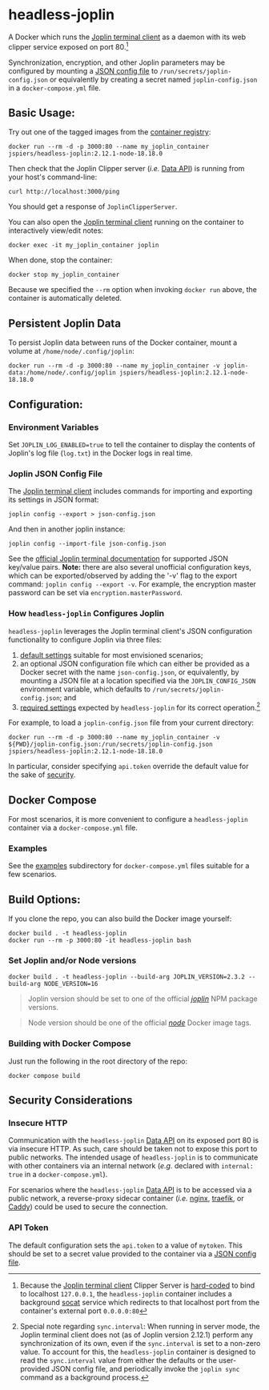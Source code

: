 # headless-joplin

A Docker which runs the [Joplin terminal client] as a daemon with its web clipper service exposed on port 80.[^1]

[^1]: Because the [Joplin terminal client] Clipper Server is [hard-coded](https://github.com/laurent22/joplin/blob/3a8aea1aa43d16d863aa0ecd6603570a429c625a/packages/lib/ClipperServer.js#L214) to bind to localhost `127.0.0.1`, the `headless-joplin` container includes a background [socat] service which redirects to that localhost port from the container's external port `0.0.0.0:80`

Synchronization, encryption, and other Joplin parameters may be configured by mounting a [JSON config file] to `/run/secrets/joplin-config.json` or equivalently by creating a secret named `joplin-config.json` in a `docker-compose.yml` file.

## Basic Usage:

Try out one of the tagged images from the [container registry]:
```
docker run --rm -d -p 3000:80 --name my_joplin_container jspiers/headless-joplin:2.12.1-node-18.18.0
```
Then check that the Joplin Clipper server (*i.e.* [Data API]) is running from your host's command-line:
```
curl http://localhost:3000/ping
```
You should get a response of `JoplinClipperServer`.

You can also open the [Joplin terminal client] running on the container to interactively view/edit notes:
```
docker exec -it my_joplin_container joplin
```

When done, stop the container:
```
docker stop my_joplin_container
```

Because we specified the `--rm` option when invoking `docker run` above, the container is automatically deleted.

## Persistent Joplin Data
To persist Joplin data between runs of the Docker container, mount a volume at `/home/node/.config/joplin`:
```
docker run --rm -d -p 3000:80 --name my_joplin_container -v joplin-data:/home/node/.config/joplin jspiers/headless-joplin:2.12.1-node-18.18.0
```

## Configuration:

### Environment Variables
Set `JOPLIN_LOG_ENABLED=true` to tell the container to display the contents of Joplin's log file (`log.txt`) in the Docker logs in real time.

### Joplin JSON Config File

The [Joplin terminal client] includes commands for importing and exporting its settings in JSON format:
```
joplin config --export > json-config.json
```
And then in another joplin instance:
```
joplin config --import-file json-config.json
```

See the [official Joplin terminal documentation](https://joplinapp.org/terminal/#commands) for supported JSON key/value pairs. **Note:** there are also several unofficial configuration keys, which can be exported/observed by adding the '-v' flag to the export command: `joplin config --export -v`. For example, the encryption master password can be set via `encryption.masterPassword`.

### How `headless-joplin` Configures Joplin
`headless-joplin` leverages the Joplin terminal client's JSON configuration functionality to configure Joplin via three files:
1. [default settings](joplin-config-defaults.json) suitable for most envisioned scenarios;
2. an optional JSON configuration file which can either be provided as a Docker secret with the name `json-config.json`, or equivalently, by mounting a JSON file at a location specified via the `JOPLIN_CONFIG_JSON` environment variable, which defaults to `/run/secrets/joplin-config.json`; and
3. [required settings](joplin-config-required.json) expected by `headless-joplin` for its correct operation.[^2]

For example, to load a `joplin-config.json` file from your current directory:
[^2]: Special note regarding `sync.interval`: When running in server mode, the Joplin terminal client does not (as of Joplin version 2.12.1) perform any synchronization of its own, even if the `sync.interval` is set to a non-zero value. To account for this, the `headless-joplin` container is designed to read the `sync.interval` value from either the defaults or the user-provided JSON config file, and periodically invoke the `joplin sync` command as a background process.

```
docker run --rm -d -p 3000:80 --name my_joplin_container -v ${PWD}/joplin-config.json:/run/secrets/joplin-config.json jspiers/headless-joplin:2.12.1-node-18.18.0
```

In particular, consider specifying `api.token` override the default value for the sake of [security](#security-considerations).

## Docker Compose
For most scenarios, it is more convenient to configure a `headless-joplin` container via a `docker-compose.yml` file.

### Examples
See the [examples] subdirectory for `docker-compose.yml` files suitable for a few scenarios.

## Build Options:

If you clone the repo, you can also build the Docker image yourself:
```
docker build . -t headless-joplin
docker run --rm -p 3000:80 -it headless-joplin bash
```

### Set Joplin and/or Node versions
```
docker build . -t headless-joplin --build-arg JOPLIN_VERSION=2.3.2 --build-arg NODE_VERSION=16
```
> Joplin version should be set to one of the official *[joplin](https://www.npmjs.com/package/joplin?activeTab=versions)* NPM package versions.

> Node version should be one of the official *[node](https://hub.docker.com/_/node/tags)* Docker image tags.

### Building with Docker Compose
Just run the following in the root directory of the repo:

```
docker compose build
```

## Security Considerations
### Insecure HTTP
Communication with the `headless-joplin` [Data API] on its exposed port 80 is via insecure HTTP. As such, care should be taken not to expose this port to public networks. The intended usage of `headless-joplin` is to communicate with other containers via an internal network (*e.g.* declared with `internal: true` in a `docker-compose.yml`).

For scenarios where the `headless-joplin` [Data API] is to be accessed via a public network, a reverse-proxy sidecar container (*i.e.* [nginx], [traefik], or [Caddy]) could be used to secure the connection.

### API Token
The default configuration sets the `api.token` to a value of `mytoken`. This should be set to a secret value provided to the container via a [JSON config file].

<!-- MARKDOWN LINKS & IMAGES -->
<!-- https://www.markdownguide.org/basic-syntax/#reference-style-links -->
[Joplin]: https://github.com/laurent22/joplin/
[Joplin terminal client]: https://joplinapp.org/terminal/
[socat]: https://linuxcommandlibrary.com/man/socat#tldr
[container registry]: https://hub.docker.com/r/jspiers/headless-joplin/
[Data API]: https://joplinapp.org/api/references/rest_api/
[JSON config file]: #joplin-json-config-file
[examples]: examples
[nginx]: https://domysee.com/blogposts/reverse-proxy-nginx-docker-compose
[traefik]: https://doc.traefik.io/traefik/user-guides/docker-compose/basic-example/
[Caddy]: https://github.com/lucaslorentz/caddy-docker-proxy
